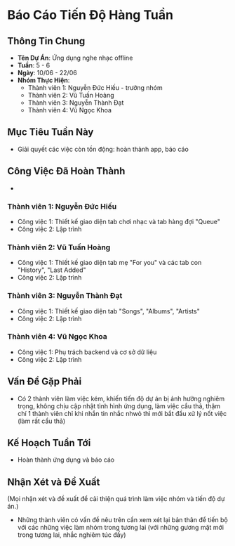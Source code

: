 # Báo Cáo Tiến Độ Hàng Tuần

## Thông Tin Chung
- **Tên Dự Án**: Ứng dụng nghe nhạc offline 
- **Tuần**: 5 - 6
- **Ngày**: 10/06 - 22/06
- **Nhóm Thực Hiện**: 
  - Thành viên 1: Nguyễn Đức Hiếu - trưởng nhóm
  - Thành viên 2: Vũ Tuấn Hoàng
  - Thành viên 3: Nguyễn Thành Đạt
  - Thành viên 4: Vũ Ngọc Khoa

## Mục Tiêu Tuần Này
- Giải quyết các việc còn tồn động: hoàn thành app, báo cáo

## Công Việc Đã Hoàn Thành
- 

### Thành viên 1: Nguyễn Đức Hiếu
- Công việc 1: Thiết kế giao diện tab chơi nhạc và tab hàng đợi "Queue"
- Công việc 2: Lập trình
  
### Thành viên 2: Vũ Tuấn Hoàng
- Công việc 1: Thiết kế giao diện tab mẹ "For you" và các tab con "History", "Last Added"
- Công việc 2: Lập trình
  
### Thành viên 3: Nguyễn Thành Đạt
- Công việc 1: Thiết kế giao diện tab "Songs", "Albums", "Artists"
- Công việc 2: Lập trình
  
### Thành viên 4: Vũ Ngọc Khoa
- Công việc 1: Phụ trách backend và cơ sở dữ liệu
- Công việc 2: Lập trình
  
## Vấn Đề Gặp Phải
- Có 2 thành viên làm việc kém, khiến tiến độ dự án bị ảnh hưởng nghiêm trọng, không chịu cập nhật tình hình
 ứng dụng, làm việc cẩu thả, thậm chí 1 thành viên chỉ khi nhắn tin nhắc nhwỏ thì mới bắt đầu xử lý nốt việc (làm rất cẩu thả)

## Kế Hoạch Tuần Tới
- Hoàn thành ứng dụng và báo cáo

## Nhận Xét và Đề Xuất
(Mọi nhận xét và đề xuất để cải thiện quá trình làm việc nhóm và tiến độ dự án.)
- Những thành viên có vấn đề nêu trên cần xem xét lại bản thân để tiến bộ với các những việc làm nhóm trong tương lai
(với những gương mặt mới trong tương lai, nhắc nghiêm túc đấy)
